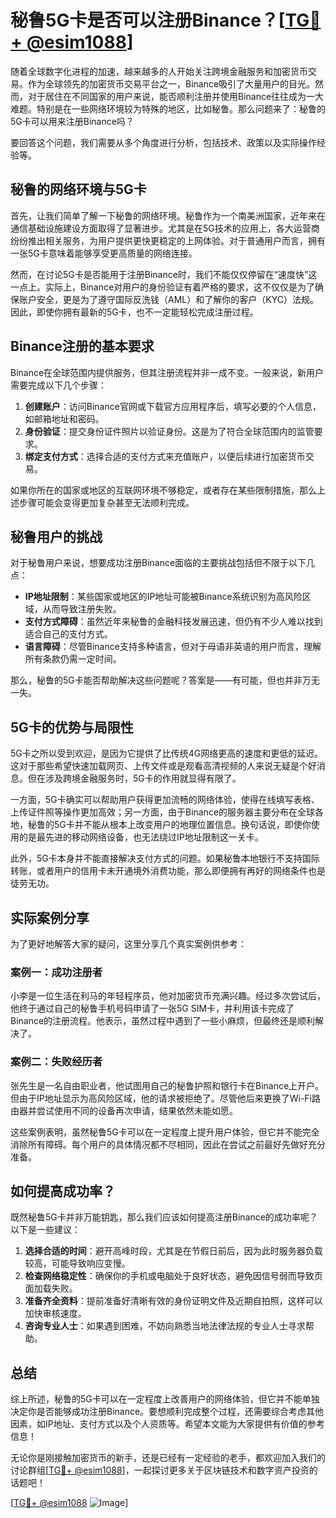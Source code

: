 # 秘鲁5G卡是否可以注册Binance？[[TG💪+ @esim1088](https://t.me/s/esim1088)]

随着全球数字化进程的加速，越来越多的人开始关注跨境金融服务和加密货币交易。作为全球领先的加密货币交易平台之一，Binance吸引了大量用户的目光。然而，对于居住在不同国家的用户来说，能否顺利注册并使用Binance往往成为一大难题。特别是在一些网络环境较为特殊的地区，比如秘鲁。那么问题来了：秘鲁的5G卡可以用来注册Binance吗？

要回答这个问题，我们需要从多个角度进行分析，包括技术、政策以及实际操作经验等。

## 秘鲁的网络环境与5G卡

首先，让我们简单了解一下秘鲁的网络环境。秘鲁作为一个南美洲国家，近年来在通信基础设施建设方面取得了显著进步。尤其是在5G技术的应用上，各大运营商纷纷推出相关服务，为用户提供更快更稳定的上网体验。对于普通用户而言，拥有一张5G卡意味着能够享受更高质量的网络连接。

然而，在讨论5G卡是否能用于注册Binance时，我们不能仅仅停留在“速度快”这一点上。实际上，Binance对用户的身份验证有着严格的要求，这不仅仅是为了确保账户安全，更是为了遵守国际反洗钱（AML）和了解你的客户（KYC）法规。因此，即使你拥有最新的5G卡，也不一定能轻松完成注册过程。

## Binance注册的基本要求

Binance在全球范围内提供服务，但其注册流程并非一成不变。一般来说，新用户需要完成以下几个步骤：

1. **创建账户**：访问Binance官网或下载官方应用程序后，填写必要的个人信息，如邮箱地址和密码。
2. **身份验证**：提交身份证件照片以验证身份。这是为了符合全球范围内的监管要求。
3. **绑定支付方式**：选择合适的支付方式来充值账户，以便后续进行加密货币交易。

如果你所在的国家或地区的互联网环境不够稳定，或者存在某些限制措施，那么上述步骤可能会变得更加复杂甚至无法顺利完成。

## 秘鲁用户的挑战

对于秘鲁用户来说，想要成功注册Binance面临的主要挑战包括但不限于以下几点：

- **IP地址限制**：某些国家或地区的IP地址可能被Binance系统识别为高风险区域，从而导致注册失败。
- **支付方式障碍**：虽然近年来秘鲁的金融科技发展迅速，但仍有不少人难以找到适合自己的支付方式。
- **语言障碍**：尽管Binance支持多种语言，但对于母语非英语的用户而言，理解所有条款仍需一定时间。

那么，秘鲁的5G卡能否帮助解决这些问题呢？答案是——有可能，但也并非万无一失。

## 5G卡的优势与局限性

5G卡之所以受到欢迎，是因为它提供了比传统4G网络更高的速度和更低的延迟。这对于那些希望快速加载网页、上传文件或是观看高清视频的人来说无疑是个好消息。但在涉及跨境金融服务时，5G卡的作用就显得有限了。

一方面，5G卡确实可以帮助用户获得更加流畅的网络体验，使得在线填写表格、上传证件照等操作更加高效；另一方面，由于Binance的服务器主要分布在全球各地，秘鲁的5G卡并不能从根本上改变用户的地理位置信息。换句话说，即使你使用的是最先进的移动网络设备，也无法绕过IP地址限制这一关卡。

此外，5G卡本身并不能直接解决支付方式的问题。如果秘鲁本地银行不支持国际转账，或者用户的信用卡未开通境外消费功能，那么即便拥有再好的网络条件也是徒劳无功。

## 实际案例分享

为了更好地解答大家的疑问，这里分享几个真实案例供参考：

### 案例一：成功注册者
小李是一位生活在利马的年轻程序员，他对加密货币充满兴趣。经过多次尝试后，他终于通过自己的秘鲁手机号码申请了一张5G SIM卡，并利用该卡完成了Binance的注册流程。他表示，虽然过程中遇到了一些小麻烦，但最终还是顺利解决了。

### 案例二：失败经历者
张先生是一名自由职业者，他试图用自己的秘鲁护照和银行卡在Binance上开户。但由于IP地址显示为高风险区域，他的请求被拒绝了。尽管他后来更换了Wi-Fi路由器并尝试使用不同的设备再次申请，结果依然未能如愿。

这些案例表明，虽然秘鲁5G卡可以在一定程度上提升用户体验，但它并不能完全消除所有障碍。每个用户的具体情况都不尽相同，因此在尝试之前最好先做好充分准备。

## 如何提高成功率？

既然秘鲁5G卡并非万能钥匙，那么我们应该如何提高注册Binance的成功率呢？以下是一些建议：

1. **选择合适的时间**：避开高峰时段，尤其是在节假日前后，因为此时服务器负载较高，可能导致响应变慢。
2. **检查网络稳定性**：确保你的手机或电脑处于良好状态，避免因信号弱而导致页面加载失败。
3. **准备齐全资料**：提前准备好清晰有效的身份证明文件及近期自拍照，这样可以加快审核速度。
4. **咨询专业人士**：如果遇到困难，不妨向熟悉当地法律法规的专业人士寻求帮助。

## 总结

综上所述，秘鲁的5G卡可以在一定程度上改善用户的网络体验，但它并不能单独决定你是否能够成功注册Binance。要想顺利完成整个过程，还需要综合考虑其他因素，如IP地址、支付方式以及个人资质等。希望本文能为大家提供有价值的参考信息！

无论你是刚接触加密货币的新手，还是已经有一定经验的老手，都欢迎加入我们的讨论群组[[TG💪+ @esim1088](https://t.me/s/esim1088)]，一起探讨更多关于区块链技术和数字资产投资的话题吧！

[[TG💪+ @esim1088](https://t.me/s/esim1088) ![Image](https://i.postimg.cc/4NQfJmqS/Snipaste-2025-05-13-00-14-12.png)]